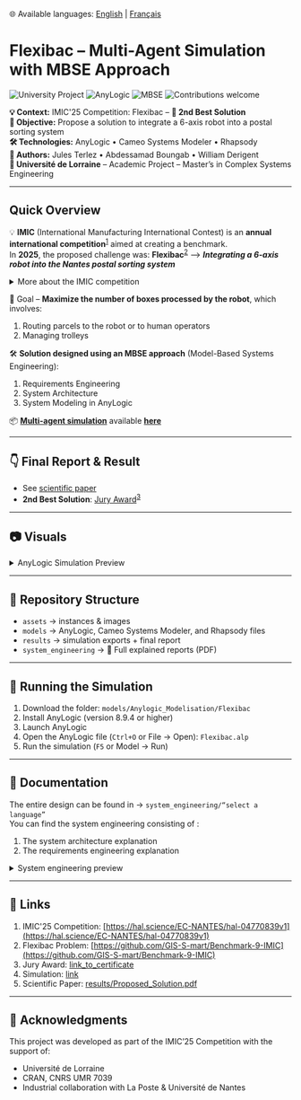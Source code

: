 🌐 Available languages: [English](README.md) | [Français](README.fr.md)

# Flexibac – Multi-Agent Simulation with MBSE Approach

![University Project](https://img.shields.io/badge/Université%20de%20Lorraine-Project-lightgrey?logo=googlescholar)
![AnyLogic](https://img.shields.io/badge/Simulation-AnyLogic-blue.svg)
![MBSE](https://img.shields.io/badge/Approach-MBSE-orange.svg)
![Contributions welcome](https://img.shields.io/badge/Contributions-welcome-brightgreen.svg)

**💡 Context:** IMIC'25 Competition: Flexibac – **🥈 2nd Best Solution**  
**🎯 Objective:** Propose a solution to integrate a 6-axis robot into a postal sorting system  
**🛠 Technologies:** AnyLogic • Cameo Systems Modeler • Rhapsody  
**👥 Authors:** Jules Terlez • Abdessamad Boungab • William Derigent  
**🏫 Université de Lorraine** – Academic Project – Master’s in Complex Systems Engineering  

---

## Quick Overview

💡 **IMIC** (International Manufacturing International Contest) is an **annual international competition**<sup>[1](https://hal.science/EC-NANTES/hal-04770839v1)</sup> aimed at creating a benchmark.  
  In **2025**, the proposed challenge was: **Flexibac**<sup>[2](https://github.com/GIS-S-mart/Benchmark-9-IMIC)</sup> --> **_Integrating a 6-axis robot into the Nantes postal sorting system_**

<details>
  <summary>More about the IMIC competition</summary>

  > Each year, a smart manufacturing problem is presented to participating universities worldwide.  
  > 1. Each university **proposes** a **solution**.  
  > 2. These solutions form a **benchmark** for the given problem.  
  > 3. The **best solution** is selected as the **reference**.  
  > 4. A **scientific paper** describing this solution is published.
  ---
  <p align="center">
    <img src="assets/images/Topology.png" width="600"><br>
    <em>Sorting system schematic – Flexibac problem</em>
  </p>
</details>

🎯 Goal – **Maximize the number of boxes processed by the robot**, which involves:  
  1. Routing parcels to the robot or to human operators  
  2. Managing trolleys

🛠 **Solution designed using an MBSE approach** (Model-Based Systems Engineering):  
  1. Requirements Engineering  
  2. System Architecture  
  3. System Modeling in AnyLogic

📦 <strong><ins>Multi-agent simulation</ins></strong> available **[here](link)**

---

## 👇 Final Report & Result

- See [scientific paper](results/Proposed_Solution.pdf)  
- **2nd Best Solution**: <ins>Jury Award</ins><sup>[3](assets/images/Jury_Prize_Flexibac.pdf)</sup>

---

## 📷 Visuals

<details>
  <summary>AnyLogic Simulation Preview</summary>
  <p align="center">
    <img src="assets/images/Anylogic_screenshot.png" width="800"><br>
    <em>AnyLogic simulation preview</em>
  </p>
</details>

---

## 📂 Repository Structure

- `assets` → instances & images   
- `models` → AnyLogic, Cameo Systems Modeler, and Rhapsody files  
- `results` → simulation exports + final report
- `system_engineering` → 📄 Full explained reports (PDF)

---

## 🚀 Running the Simulation

1. Download the folder: `models/Anylogic_Modelisation/Flexibac`  
2. Install AnyLogic (version 8.9.4 or higher)  
3. Launch AnyLogic  
4. Open the AnyLogic file (`Ctrl+O` or File → Open): `Flexibac.alp`  
5. Run the simulation (`F5` or Model → Run)

---

## 📒 Documentation

The entire design can be found in -> `system_engineering/“select a language”`   
You can find the system engineering consisting of :  
1. The system architecture explanation
2. The requirements engineering explanation

<details>
  <summary>System engineering preview</summary>
  <p align="center">
    <img src="assets/images/SE_Requirement_Engineering_Preview.png" width="800"><br>
    <em>Requirement Engineering Preview : PFMS</em>
                <br> <br>
    <img src="assets/images/SE_Architecture_System_Preview.png" width="800"><br>
    <em>Architecture System Preview : Routings boxes (robot/humans)</em>
  </p>
</details>

---

## 🔗 Links

1. IMIC'25 Competition: [https://hal.science/EC-NANTES/hal-04770839v1](https://hal.science/EC-NANTES/hal-04770839v1)  
2. Flexibac Problem: [https://github.com/GIS-S-mart/Benchmark-9-IMIC](https://github.com/GIS-S-mart/Benchmark-9-IMIC)  
3. Jury Award: [link_to_certificate](assets/images/Jury_Prize_Flexibac.pdf)  
4. Simulation: [link](link)  
5. Scientific Paper: [results/Proposed_Solution.pdf](results/Proposed_Solution.pdf)

---

## 🙌 Acknowledgments

This project was developed as part of the IMIC’25 Competition with the support of:

- Université de Lorraine  
- CRAN, CNRS UMR 7039  
- Industrial collaboration with La Poste & Université de Nantes

